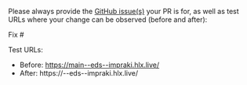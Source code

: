 Please always provide the [GitHub issue(s)](../issues) your PR is for, as well as test URLs where your change can be observed (before and after):

Fix #<gh-issue-id>

Test URLs:
- Before: https://main--eds--impraki.hlx.live/
- After: https://<branch>--eds--impraki.hlx.live/
